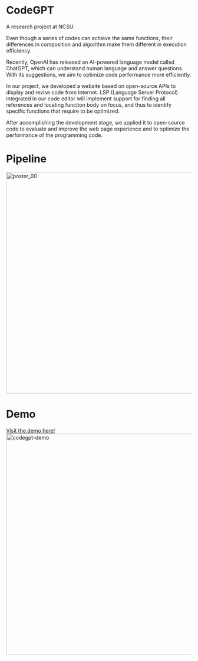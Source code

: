 # CodeGPT
A research project at NCSU.

Even though a series of codes can achieve the same functions, their differences in composition and algorithm make them different in execution efficiency.

Recently, OpenAI has released an AI-powered language model called ChatGPT, which can understand human language and answer questions. With its suggestions, we aim to optimize code performance more efficiently.

In our project, we developed a website based on open-source APIs to display and revise code from Internet. LSP (Language Server Protocol) integrated in our code editor will implement support for finding all references and locating function body on focus, and thus to identify specific functions that require to be optimized.

After accomplishing the development stage, we applied it to open-source code to evaluate and improve the web page experience and to optimize the performance of the programming code.

# Pipeline
<img src="https://github.com/user-attachments/assets/5fa9fbb8-0e47-44d3-a33c-8620e834c4d6" alt="poster_00" width="600">

# Demo
[Visit the demo here!](https://zqh0421.github.io/codegpt/)
<img width="600" alt="codegpt-demo" src="https://github.com/user-attachments/assets/230cbc7f-7b0b-4236-8533-3c92333caafd">


